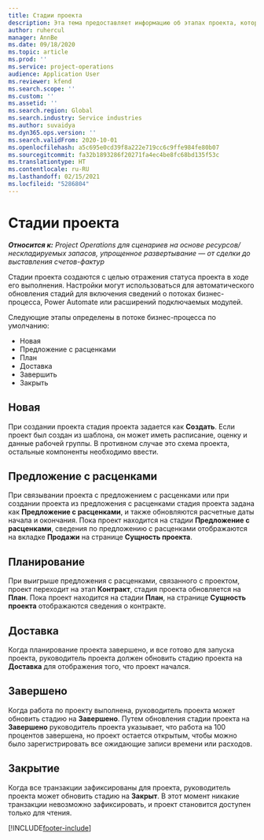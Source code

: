 ```yaml
---
title: Стадии проекта
description: Эта тема предоставляет информацию об этапах проекта, которые доступны в Microsoft Dynamics Project Operations.
author: ruhercul
manager: AnnBe
ms.date: 09/18/2020
ms.topic: article
ms.prod: ''
ms.service: project-operations
audience: Application User
ms.reviewer: kfend
ms.search.scope: ''
ms.custom: ''
ms.assetid: ''
ms.search.region: Global
ms.search.industry: Service industries
ms.author: suvaidya
ms.dyn365.ops.version: ''
ms.search.validFrom: 2020-10-01
ms.openlocfilehash: a5c695e0cd39f8a222e719cc6c9ffe984fe80b07
ms.sourcegitcommit: fa32b1893286f20271fa4ec4be8fc68bd135f53c
ms.translationtype: HT
ms.contentlocale: ru-RU
ms.lasthandoff: 02/15/2021
ms.locfileid: "5286804"
---
```

# <a name="project-stages"></a>Стадии проекта

_**Относится к:** Project Operations для сценариев на основе ресурсов/нескладируемых запасов, упрощенное развертывание — от сделки до выставления счетов-фактур_

Стадии проекта создаются с целью отражения статуса проекта в ходе его выполнения. Настройки могут использоваться для автоматического обновления стадий для включения сведений о потоках бизнес-процесса, Power Automate или расширений подключаемых модулей.

Следующие этапы определены в потоке бизнес-процесса по умолчанию:

- Новая
- Предложение с расценками
- План
- Доставка
- Завершить
- Закрыть 

## <a name="new"></a>Новая

При создании проекта стадия проекта задается как **Создать**. Если проект был создан из шаблона, он может иметь расписание, оценку и данные рабочей группы. В противном случае это схема проекта, остальные компоненты необходимо ввести.

## <a name="quote"></a>Предложение с расценками

При связывании проекта с предложением с расценками или при создании проекта из предложения с расценками стадия проекта задана как **Предложение с расценками**, и также обновляются расчетные даты начала и окончания. Пока проект находится на стадии **Предложение с расценками**, сведения по предложению с расценками отображаются на вкладке **Продажи** на странице **Сущность проекта**.

## <a name="plan"></a>Планирование

При выигрыше предложения с расценками, связанного с проектом, проект переходит на этап **Контракт**, стадия проекта обновляется на **План**. Пока проект находится на стадии **План**, на странице **Сущность проекта** отображаются сведения о контракте.

## <a name="deliver"></a>Доставка

Когда планирование проекта завершено, и все готово для запуска проекта, руководитель проекта должен обновить стадию проекта на **Доставка** для отображения того, что проект начался.

## <a name="complete"></a>Завершено 

Когда работа по проекту выполнена, руководитель проекта может обновить стадию на **Завершено**. Путем обновления стадии проекта на **Завершено** руководитель проекта указывает, что работа на 100 процентов завершена, но проект остается открытым, чтобы можно было зарегистрировать все ожидающие записи времени или расходов.

## <a name="close"></a>Закрытие

Когда все транзакции зафиксированы для проекта, руководитель проекта может обновить стадию на **Закрыт**. В этот момент никакие транзакции невозможно зафиксировать, и проект становится доступен только для чтения.



[!INCLUDE[footer-include](../includes/footer-banner.md)]